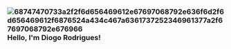 ### ![68747470733a2f2f6d656469612e67697068792e636f6d2f6d656469612f6876524a434c467a6361737252346961377a2f67697068792e676966](https://user-images.githubusercontent.com/91837299/185594630-e177ab54-8c69-413f-b4f6-e72c4d6a6251.gif) Hello, I'm Diogo Rodrigues!
